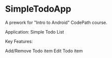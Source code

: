 # SimpleTodoApp
A prework for "Intro to Android" CodePath course.

Application: Simple Todo List

Key Features:

Add/Remove Todo item
Edit Todo item
